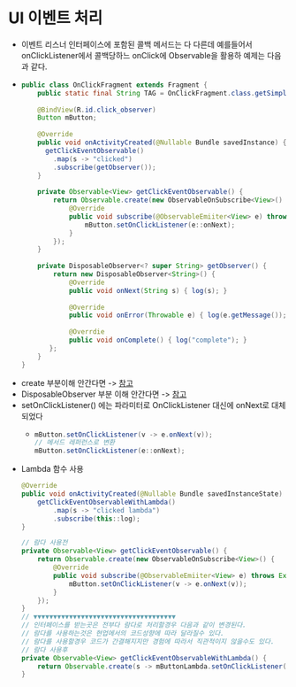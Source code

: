 UI 이벤트 처리
===
* 이벤트 리스너 인터페이스에 포함된 콜백 메서드는 다 다른데 예를들어서 onClickListener에서 콜백당하느 onClick에 Observable을 활용하 예제는 다음과 같다.
* ```java
  public class OnClickFragment extends Fragment {
      public static final String TAG = OnClickFragment.class.getSimpleName();
      
      @BindView(R.id.click_observer)
      Button mButton;
      
      @Override
      public void onActivityCreated(@Nullable Bundle savedInstance) {
        getClickEventObservable()
          .map(s -> "clicked")
          .subscribe(getObserver());
      }
      
      private Observable<View> getClickEventObservable() {
          return Observable.create(new ObservableOnSubscribe<View>() {
              @Override
              public void subscribe(@ObservableEmiiter<View> e) throws Exception {
                  mButton.setOnClickListener(e::onNext);
              }
          });
      }
      
      private DisposableObserver<? super String> getObserver() {
          return new DisposableObserver<String>() {
              @Override
              public void onNext(String s) { log(s); }
               
              @Override
              public void onError(Throwable e) { log(e.getMessage()); }
              
              @Overrdie
              public void onComplete() { log("complete"); }
         };
      }
  }
* create 부분이해 안간다면 -> [참고](https://github.com/sdk0213/Knowledge-Storage/blob/master/RxJava/2.1%20Observable%20클래스.md)
* DisposableObserver 부분 이해 안간다면 -> [참고](https://hjlab.tistory.com/418)
* setOnClickListener() 에는 파라미터로 OnClickListener 대신에 onNext로 대체 되었다
  * ```java
    mButton.setOnClickListener(v -> e.onNext(v));
    // 메서드 레퍼런스로 변환
    mButton.setOnClickListener(e::onNext);
* Lambda 함수 사용
  ```java
  @Override
  public void onActivityCreated(@Nullable Bundle savedInstanceState) {
      getClickEventObservableWithLambda()
          .map(s -> "clicked lambda")
          .subscribe(this::log);
  }
  
  // 람다 사용전
  private Observable<View> getClickEventObservable() {
      return Observable.create(new ObservableOnSubscribe<View>() {
          @Override
          public void subscribe(@ObservableEmiiter<View> e) throws Exception {
              mButton.setOnClickListener(v -> e.onNext(v));
          }
      });
  }
  // ▼▼▼▼▼▼▼▼▼▼▼▼▼▼▼▼▼▼▼▼▼▼▼▼▼▼▼▼▼▼▼▼▼▼▼▼
  // 인터페이스를 받는곳은 전부다 람다로 처리할경우 다음과 같이 변경된다.
  // 람다를 사용하는것은 현업에서의 코드성향에 따라 달라질수 있다.
  // 람다를 사용할경우 코드가 간결해지지만 경험에 따라서 직관적이지 않을수도 있다.
  // 람다 사용후
  private Observable<View> getClickEventObservableWithLambda() {
      return Observable.create(s -> mButtonLambda.setOnClickListener(s::onNext));
  }
